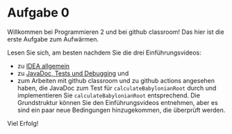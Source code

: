 # Aufgabe 0

Willkommen bei Programmieren 2 und bei github classroom! Das hier ist die erste Aufgabe zum Aufwärmen.

Lesen Sie sich, am besten nachdem Sie die drei Einführungsvideos:
 * zu [IDEA allgemein](https://mediathek.htw-berlin.de/video/Programmieren-2-IDEA-und-gradle/e473c99c6c4ace5ca0211ea9c6ddbdff)
 * zu [JavaDoc, Tests und Debugging](https://mediathek.htw-berlin.de/video/Programmieren-2-JavaDoc-Tests-Debugging/b8517e720b92ee8f4fd0253da4003b60) und
 * zum Arbeiten mit github classroom und zu github actions
angesehen haben, die JavaDoc zum Test für ```calculateBabylonianRoot``` durch und implementieren Sie ```calculateBabylonianRoot``` entsprechend. 
Die Grundstruktur können Sie den Einführungsvideos entnehmen, aber es sind ein paar neue Bedingungen hinzugekommen, die überprüft werden.

Viel Erfolg!
